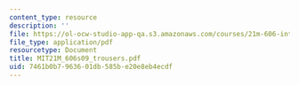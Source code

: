 ```yaml
---
content_type: resource
description: ''
file: https://ol-ocw-studio-app-qa.s3.amazonaws.com/courses/21m-606-introduction-to-stagecraft-spring-2009/7461b0b7963601db585be20e8eb4ecdf_MIT21M_606s09_trousers.pdf
file_type: application/pdf
resourcetype: Document
title: MIT21M_606s09_trousers.pdf
uid: 7461b0b7-9636-01db-585b-e20e8eb4ecdf
---
```

